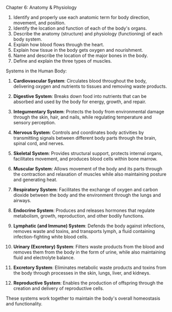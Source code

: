 
Chapter 6: Anatomy & Physiology

1. Identify and properly use each anatomic term for body direction, movement, and position.
2. Identify the location and function of each of the body's organs.
3. Describe the anatomy (structure) and physiology (functioning) of each body system.
4. Explain how blood flows through the heart.
5. Explain how tissue in the body gets oxygen and nourishment.
6. Name and describe the location of the major bones in the body.
7. Define and explain the three types of muscles.

Systems in the Human Body:

1. **Cardiovascular System**: Circulates blood throughout the body, delivering oxygen and nutrients to tissues and removing waste products.

2. **Digestive System**: Breaks down food into nutrients that can be absorbed and used by the body for energy, growth, and repair.

3. **Integumentary System**: Protects the body from environmental damage through the skin, hair, and nails, while regulating temperature and sensory perception.

4. **Nervous System**: Controls and coordinates body activities by transmitting signals between different body parts through the brain, spinal cord, and nerves.

5. **Skeletal System**: Provides structural support, protects internal organs, facilitates movement, and produces blood cells within bone marrow.

6. **Muscular System**: Allows movement of the body and its parts through the contraction and relaxation of muscles while also maintaining posture and generating heat.

7. **Respiratory System**: Facilitates the exchange of oxygen and carbon dioxide between the body and the environment through the lungs and airways.

8. **Endocrine System**: Produces and releases hormones that regulate metabolism, growth, reproduction, and other bodily functions.

9. **Lymphatic (and Immune) System**: Defends the body against infections, removes waste and toxins, and transports lymph, a fluid containing infection-fighting white blood cells.

10. **Urinary (Excretory) System**: Filters waste products from the blood and removes them from the body in the form of urine, while also maintaining fluid and electrolyte balance.

11. **Excretory System**: Eliminates metabolic waste products and toxins from the body through processes in the skin, lungs, liver, and kidneys.

11. **Reproductive System**: Enables the production of offspring through the creation and delivery of reproductive cells.


These systems work together to maintain the body's overall homeostasis and functionality.


